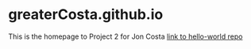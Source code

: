 # greaterCosta.github.io
This is the homepage to Project 2 for Jon Costa
[link to hello-world repo](https://github.com/greaterCosta/hello-world.git)
